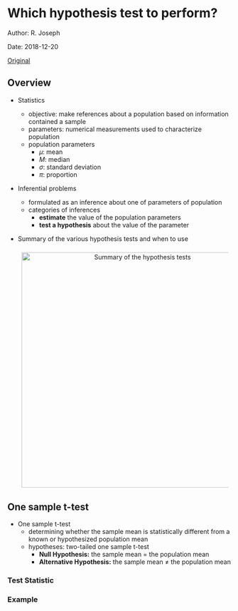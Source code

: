 # Which hypothesis test to perform?

Author: R. Joseph

Date: 2018-12-20

[Original](https://towardsdatascience.com/which-hypothesis-test-to-perform-89d7044d34a1)


## Overview

+ Statistics
  + objective: make references about a population based on information contained a sample
  + parameters: numerical measurements used to characterize population
  + population parameters
    + $\mu$: mean
    + $M$: median
    + $\sigma$: standard deviation
    + $\pi$: proportion

+ Inferential problems
  + formulated as an inference about one of parameters of population
  + categories of inferences
    + __estimate__ the value of the population parameters
    + __test a hypothesis__ about the value of the parameter

+ Summary of the various hypothesis tests and when to use

  <figure style="margin: 0.5em; text-align: center;">
    <img style="margin: 0.1em; padding-top: 0.5em; width: 55vw;"
      onclick= "window.open('https://towardsdatascience.com/which-hypothesis-test-to-perform-89d7044d34a1')"
      src    = "https://miro.medium.com/max/875/1*8pSgz0bAlIQ3wlGNJAc-6g.png"
      alt    = "Summary of the hypothesis tests"
      title  = "Summary of the hypothesis tests"
    />
  </figure>



## One sample t-test

+ One sample t-test
  + determining whether the sample mean is statistically different from a known or hypothesized population mean
  + hypotheses: two-tailed one sample t-test
    + __Null Hypothesis:__ the sample mean = the population mean
    + __Alternative Hypothesis:__ the sample mean $\ne$ the population mean





### Test Statistic





### Example




